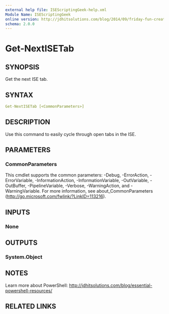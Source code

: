 ```yaml
---
external help file: ISEScriptingGeek-help.xml
Module Name: ISEScriptingGeek
online version: http://jdhitsolutions.com/blog/2014/09/friday-fun-creating-powershell-scripts-with-powershell
schema: 2.0.0
---
```


# Get-NextISETab

## SYNOPSIS

Get the next ISE tab.

## SYNTAX

```yaml
Get-NextISETab [<CommonParameters>]
```

## DESCRIPTION

Use this command to easily cycle through open tabs in the ISE.


## PARAMETERS

### CommonParameters

This cmdlet supports the common parameters: -Debug, -ErrorAction, -ErrorVariable, -InformationAction, -InformationVariable, -OutVariable, -OutBuffer, -PipelineVariable, -Verbose, -WarningAction, and -WarningVariable.
For more information, see about_CommonParameters (http://go.microsoft.com/fwlink/?LinkID=113216).

## INPUTS

### None

## OUTPUTS

### System.Object

## NOTES

Learn more about PowerShell: http://jdhitsolutions.com/blog/essential-powershell-resources/

## RELATED LINKS
